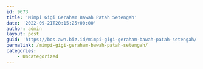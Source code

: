 ```yaml
---
id: 9673
title: 'Mimpi Gigi Geraham Bawah Patah Setengah'
date: '2022-09-21T20:15:25+00:00'
author: admin
layout: post
guid: 'https://bos.awn.biz.id/mimpi-gigi-geraham-bawah-patah-setengah/'
permalink: /mimpi-gigi-geraham-bawah-patah-setengah/
categories:
    - Uncategorized
---
```


